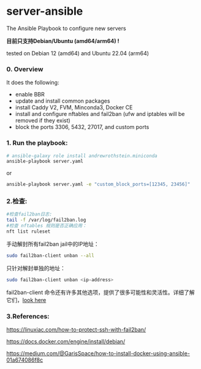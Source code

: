 # server-ansible
The Ansible Playbook to configure new servers

**目前只支持Debian/Ubuntu (amd64/arm64) !**

tested on Debian 12 (amd64) and Ubuntu 22.04 (arm64)

### 0. Overview

It does the following:

* enable BBR
* update and install common packages
* install Caddy V2, FVM, Minconda3, Docker CE
* install and configure nftables and fail2ban (ufw and iptables will be removed if they exist)
* block the ports 3306, 5432, 27017, and custom ports


### 1. Run the playbook:

```bash
# ansible-galaxy role install andrewrothstein.miniconda
ansible-playbook server.yaml
```

or

```bash
ansible-playbook server.yaml -e "custom_block_ports=[12345, 23456]"
```


### 2.检查:

```bash
#检查fail2ban日志:
tail -f /var/log/fail2ban.log
#检查 nftables 规则是否正确应用：
nft list ruleset
```

手动解封所有fail2ban jail中的IP地址：

```bash
sudo fail2ban-client unban --all
```

只针对解封单独的地址：
```bash
sudo fail2ban-client unban <ip-address>
```

fail2ban-client 命令还有许多其他选项，提供了很多可能性和灵活性。详细了解它们，[look here](https://manpages.debian.org/testing/fail2ban/fail2ban-client.1.en.html)

### 3.References:

https://linuxiac.com/how-to-protect-ssh-with-fail2ban/

https://docs.docker.com/engine/install/debian/

https://medium.com/@GarisSpace/how-to-install-docker-using-ansible-01a674086f8c
